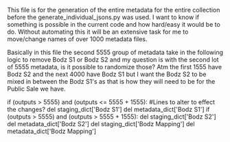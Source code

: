 This file is for the generation of the entire metadata for the entire collection before the generate_individual_jsons.py was used. I want to know if something is possible in the current code and how hard/easy it would be to do. Without automating this it will be an extensive task for me to move/change names of over 1000 metadata files.



Basically in this file the second 5555 group of metadata take in the following logic to remove Bodz S1 or Bodz S2 and my question is with the second lot of 5555 metadata, is it possible to randomize those? Atm the first 1555 have Bodz S2 and the next 4000 have Bodz S1 but I want the Bodz S2 to be mixed in between the Bodz S1's as that is how they will need to be for the Public Sale we have.



if (outputs > 5555) and (outputs <= 5555 + 1555): #Lines to alter to effect the changes?
del staging_dict['Bodz S1']
del metadata_dict['Bodz S1']
if (outputs > 5555) and (outputs > 5555 + 1555):
del staging_dict['Bodz S2']
del metadata_dict['Bodz S2']
del staging_dict['Bodz Mapping']
del metadata_dict['Bodz Mapping']


